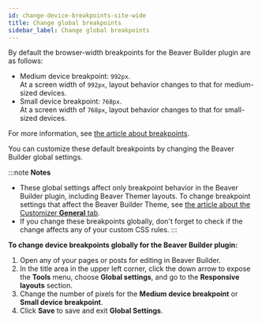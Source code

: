 ```yaml
---
id: change-device-breakpoints-site-wide
title: Change global breakpoints
sidebar_label: Change global breakpoints
---
```


By default the browser-width breakpoints for the Beaver Builder plugin are as
follows:

  * Medium device breakpoint: `992px`.  
At a screen width of `992px`, layout behavior changes to that for medium-sized devices.
  * Small device breakpoint: `768px`.  
At a screen width of `768px`, layout behavior changes to that for small-sized devices.

For more information, see [the article about breakpoints](/beaver-builder/layouts/responsive-design/breakpoints-for-device-sizes.md).

You can customize these default breakpoints by changing the Beaver Builder global settings.

:::note **Notes**
* These global settings affect only breakpoint behavior in the Beaver Builder plugin, including Beaver Themer layouts. To change breakpoint settings that affect the Beaver Builder Theme, see [the article about the Customizer **General** tab](/bb-theme/customizer-settings/general.md#theme-medium-breakpoint-and-mobile-breakpoint).
* If you change these breakpoints globally, don't forget to check if the change affects any of your custom CSS rules.
:::

**To change device breakpoints globally for the Beaver Builder plugin:**

  1. Open any of your pages or posts for editing in Beaver Builder.
  2. In the title area in the upper left corner, click the down arrow to expose the **Tools** menu, choose **Global settings**, and go to the **Responsive layouts** section.
  3. Change the number of pixels for the **Medium device breakpoint** or **Small device breakpoint**.
  4. Click **Save** to save and exit **Global Settings**.
